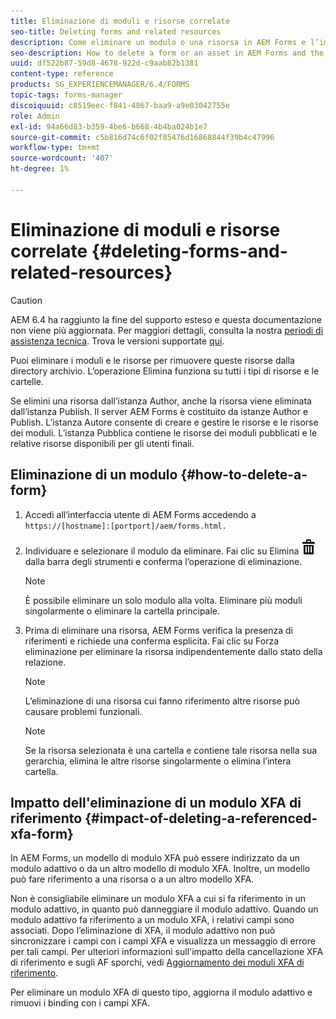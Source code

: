 ```yaml
---
title: Eliminazione di moduli e risorse correlate
seo-title: Deleting forms and related resources
description: Come eliminare un modulo o una risorsa in AEM Forms e l’impatto sulle risorse di riferimento e di provenienza e sui moduli XFA.
seo-description: How to delete a form or an asset in AEM Forms and the impact on referenced and referring assets and XFA forms.
uuid: df522b87-59d8-4678-922d-c9aab82b1381
content-type: reference
products: SG_EXPERIENCEMANAGER/6.4/FORMS
topic-tags: forms-manager
discoiquuid: c8519eec-f841-4867-baa9-a9e03042755e
role: Admin
exl-id: 94a66d83-b359-4be6-b668-4b4ba024b1e7
source-git-commit: c5b816d74c6f02f85476d16868844f39b4c47996
workflow-type: tm+mt
source-wordcount: '407'
ht-degree: 1%

---
```


# Eliminazione di moduli e risorse correlate {#deleting-forms-and-related-resources}

>[!CAUTION]
>
>AEM 6.4 ha raggiunto la fine del supporto esteso e questa documentazione non viene più aggiornata. Per maggiori dettagli, consulta la nostra [periodi di assistenza tecnica](https://helpx.adobe.com/it/support/programs/eol-matrix.html). Trova le versioni supportate [qui](https://experienceleague.adobe.com/docs/).

Puoi eliminare i moduli e le risorse per rimuovere queste risorse dalla directory archivio. L’operazione Elimina funziona su tutti i tipi di risorse e le cartelle.

Se elimini una risorsa dall’istanza Author, anche la risorsa viene eliminata dall’istanza Publish. Il server AEM Forms è costituito da istanze Author e Publish. L’istanza Autore consente di creare e gestire le risorse e le risorse dei moduli. L’istanza Pubblica contiene le risorse dei moduli pubblicati e le relative risorse disponibili per gli utenti finali.

## Eliminazione di un modulo {#how-to-delete-a-form}

1. Accedi all’interfaccia utente di AEM Forms accedendo a `https://[hostname]:[portport]/aem/forms.html.`
1. Individuare e selezionare il modulo da eliminare. Fai clic su Elimina ![aem6forms_delete2](assets/aem6forms_delete2.png) dalla barra degli strumenti e conferma l’operazione di eliminazione.

   >[!NOTE]
   >
   >È possibile eliminare un solo modulo alla volta. Eliminare più moduli singolarmente o eliminare la cartella principale.

1. Prima di eliminare una risorsa, AEM Forms verifica la presenza di riferimenti e richiede una conferma esplicita. Fai clic su Forza eliminazione per eliminare la risorsa indipendentemente dallo stato della relazione.

   >[!NOTE]
   >
   >L’eliminazione di una risorsa cui fanno riferimento altre risorse può causare problemi funzionali.

   >[!NOTE]
   >
   >Se la risorsa selezionata è una cartella e contiene tale risorsa nella sua gerarchia, elimina le altre risorse singolarmente o elimina l’intera cartella.

## Impatto dell&#39;eliminazione di un modulo XFA di riferimento {#impact-of-deleting-a-referenced-xfa-form}

In AEM Forms, un modello di modulo XFA può essere indirizzato da un modulo adattivo o da un altro modello di modulo XFA. Inoltre, un modello può fare riferimento a una risorsa o a un altro modello XFA.

Non è consigliabile eliminare un modulo XFA a cui si fa riferimento in un modulo adattivo, in quanto può danneggiare il modulo adattivo. Quando un modulo adattivo fa riferimento a un modulo XFA, i relativi campi sono associati. Dopo l’eliminazione di XFA, il modulo adattivo non può sincronizzare i campi con i campi XFA e visualizza un messaggio di errore per tali campi. Per ulteriori informazioni sull&#39;impatto della cancellazione XFA di riferimento e sugli AF sporchi, vedi [Aggiornamento dei moduli XFA di riferimento](/help/forms/using/get-xdp-pdf-documents-aem.md#p-updating-referenced-xfa-forms-p).

Per eliminare un modulo XFA di questo tipo, aggiorna il modulo adattivo e rimuovi i binding con i campi XFA.
